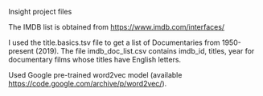 Insight project files

The IMDB list is obtained from https://www.imdb.com/interfaces/

I used the title.basics.tsv file to get a list of Documentaries from 1950-present (2019).
The file imdb_doc_list.csv contains imdb_id, titles, year for documentary films whose titles have English letters.


Used Google pre-trained word2vec model (available https://code.google.com/archive/p/word2vec/).
